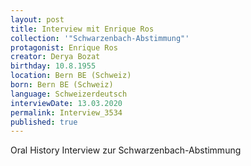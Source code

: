 ```yaml
---
layout: post
title: Interview mit Enrique Ros
collection: '"Schwarzenbach-Abstimmung"'
protagonist: Enrique Ros
creator: Derya Bozat
birthday: 10.8.1955
location: Bern BE (Schweiz)
born: Bern BE (Schweiz)
language: Schweizerdeutsch
interviewDate: 13.03.2020
permalink: Interview_3534
published: true
---
```

Oral History Interview zur Schwarzenbach-Abstimmung